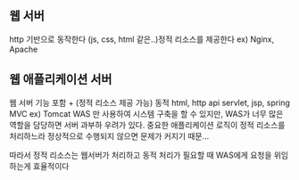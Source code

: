 ## 웹 서버

http 기반으로 동작한다
(js, css, html 같은..)정적 리소스를 제공한다
ex) Nginx, Apache

## 웹 애플리케이션 서버

웹 서버 기능 포함 + (정적 리소스 제공 가능)
동적 html, http api
servlet, jsp, spring MVC
ex) Tomcat
WAS 만 사용하여 시스템 구축을 할 수 있지만,
WAS가 너무 많은 역할을 담당하면 서버 과부하 우려가 있다.
중요한 애플리케이션 로직이 정적 리소스를 처리하느라 정상적으로 수행되지 않으면 문제가 커지기 때문...

따라서 정적 리소스는 웹서버가 처리하고
동적 처리가 필요할 때 WAS에게 요청을 위임하는게 효율적이다
